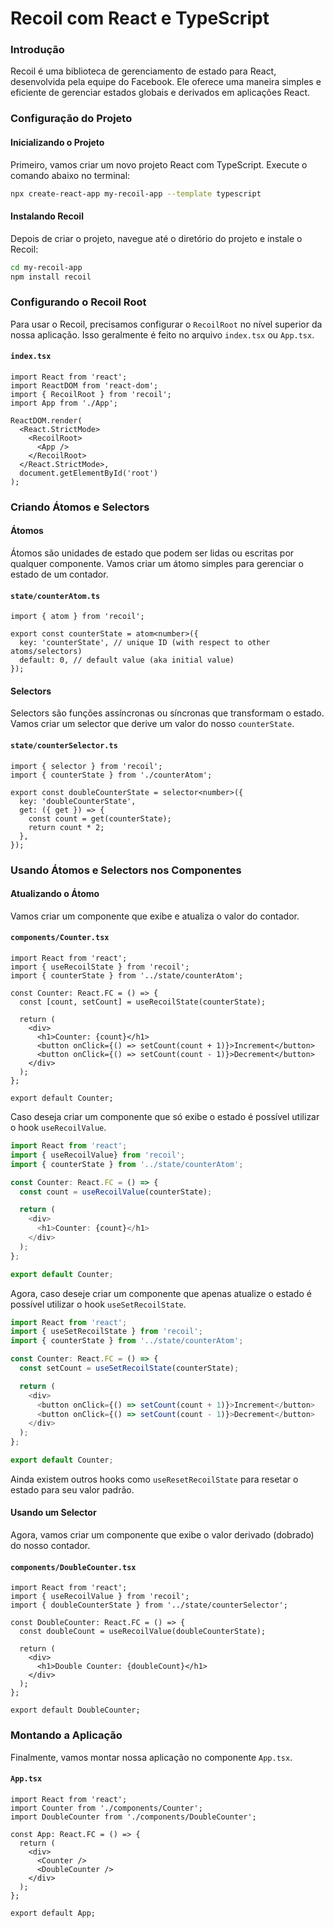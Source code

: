 # Recoil com React e TypeScript

### Introdução

Recoil é uma biblioteca de gerenciamento de estado para React, desenvolvida pela equipe do Facebook. Ele oferece uma maneira simples e eficiente de gerenciar estados globais e derivados em aplicações React. 

### Configuração do Projeto

#### Inicializando o Projeto

Primeiro, vamos criar um novo projeto React com TypeScript. Execute o comando abaixo no terminal:

```bash
npx create-react-app my-recoil-app --template typescript
```

#### Instalando Recoil

Depois de criar o projeto, navegue até o diretório do projeto e instale o Recoil:

```bash
cd my-recoil-app
npm install recoil
```

### Configurando o Recoil Root

Para usar o Recoil, precisamos configurar o `RecoilRoot` no nível superior da nossa aplicação. Isso geralmente é feito no arquivo `index.tsx` ou `App.tsx`.

#### `index.tsx`

```tsx
import React from 'react';
import ReactDOM from 'react-dom';
import { RecoilRoot } from 'recoil';
import App from './App';

ReactDOM.render(
  <React.StrictMode>
    <RecoilRoot>
      <App />
    </RecoilRoot>
  </React.StrictMode>,
  document.getElementById('root')
);
```

### Criando Átomos e Selectors

#### Átomos

Átomos são unidades de estado que podem ser lidas ou escritas por qualquer componente. Vamos criar um átomo simples para gerenciar o estado de um contador.

#### `state/counterAtom.ts`

```tsx
import { atom } from 'recoil';

export const counterState = atom<number>({
  key: 'counterState', // unique ID (with respect to other atoms/selectors)
  default: 0, // default value (aka initial value)
});
```

#### Selectors

Selectors são funções assíncronas ou síncronas que transformam o estado. Vamos criar um selector que derive um valor do nosso `counterState`.

#### `state/counterSelector.ts`

```tsx
import { selector } from 'recoil';
import { counterState } from './counterAtom';

export const doubleCounterState = selector<number>({
  key: 'doubleCounterState',
  get: ({ get }) => {
    const count = get(counterState);
    return count * 2;
  },
});
```

### Usando Átomos e Selectors nos Componentes

#### Atualizando o Átomo

Vamos criar um componente que exibe e atualiza o valor do contador.

#### `components/Counter.tsx`

```tsx
import React from 'react';
import { useRecoilState } from 'recoil';
import { counterState } from '../state/counterAtom';

const Counter: React.FC = () => {
  const [count, setCount] = useRecoilState(counterState);

  return (
    <div>
      <h1>Counter: {count}</h1>
      <button onClick={() => setCount(count + 1)}>Increment</button>
      <button onClick={() => setCount(count - 1)}>Decrement</button>
    </div>
  );
};

export default Counter;
```

Caso deseja criar um componente que só exibe o estado é possível utilizar o hook `useRecoilValue`.

```typescript
import React from 'react';
import { useRecoilValue} from 'recoil';
import { counterState } from '../state/counterAtom';

const Counter: React.FC = () => {
  const count = useRecoilValue(counterState);

  return (
    <div>
      <h1>Counter: {count}</h1>
    </div>
  );
};

export default Counter;
```

Agora, caso deseje criar um componente que apenas atualize o estado é possível utilizar o hook `useSetRecoilState`.

```typescript
import React from 'react';
import { useSetRecoilState } from 'recoil';
import { counterState } from '../state/counterAtom';

const Counter: React.FC = () => {
  const setCount = useSetRecoilState(counterState);

  return (
    <div>
      <button onClick={() => setCount(count + 1)}>Increment</button>
      <button onClick={() => setCount(count - 1)}>Decrement</button>
    </div>
  );
};

export default Counter;
```

Ainda existem outros hooks como `useResetRecoilState` para resetar o estado para seu valor padrão.

#### Usando um Selector

Agora, vamos criar um componente que exibe o valor derivado (dobrado) do nosso contador.

#### `components/DoubleCounter.tsx`

```tsx
import React from 'react';
import { useRecoilValue } from 'recoil';
import { doubleCounterState } from '../state/counterSelector';

const DoubleCounter: React.FC = () => {
  const doubleCount = useRecoilValue(doubleCounterState);

  return (
    <div>
      <h1>Double Counter: {doubleCount}</h1>
    </div>
  );
};

export default DoubleCounter;
```

### Montando a Aplicação

Finalmente, vamos montar nossa aplicação no componente `App.tsx`.

#### `App.tsx`

```tsx
import React from 'react';
import Counter from './components/Counter';
import DoubleCounter from './components/DoubleCounter';

const App: React.FC = () => {
  return (
    <div>
      <Counter />
      <DoubleCounter />
    </div>
  );
};

export default App;
```
